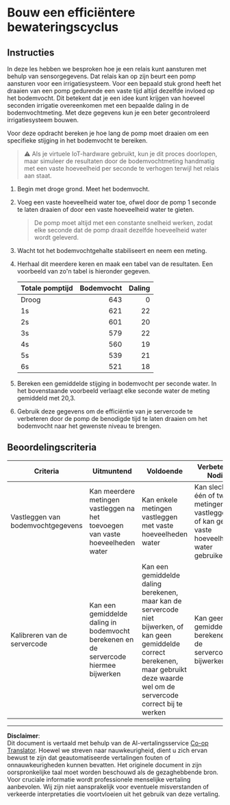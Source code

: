 <!--
CO_OP_TRANSLATOR_METADATA:
{
  "original_hash": "ed0fbd6aed084bfba7d5e2f206968c50",
  "translation_date": "2025-08-27T21:12:27+00:00",
  "source_file": "2-farm/lessons/3-automated-plant-watering/assignment.md",
  "language_code": "nl"
}
-->
# Bouw een efficiëntere bewateringscyclus

## Instructies

In deze les hebben we besproken hoe je een relais kunt aansturen met behulp van sensorgegevens. Dat relais kan op zijn beurt een pomp aansturen voor een irrigatiesysteem. Voor een bepaald stuk grond heeft het draaien van een pomp gedurende een vaste tijd altijd dezelfde invloed op het bodemvocht. Dit betekent dat je een idee kunt krijgen van hoeveel seconden irrigatie overeenkomen met een bepaalde daling in de bodemvochtmeting. Met deze gegevens kun je een beter gecontroleerd irrigatiesysteem bouwen.

Voor deze opdracht bereken je hoe lang de pomp moet draaien om een specifieke stijging in het bodemvocht te bereiken.

> ⚠️ Als je virtuele IoT-hardware gebruikt, kun je dit proces doorlopen, maar simuleer de resultaten door de bodemvochtmeting handmatig met een vaste hoeveelheid per seconde te verhogen terwijl het relais aan staat.

1. Begin met droge grond. Meet het bodemvocht.

1. Voeg een vaste hoeveelheid water toe, ofwel door de pomp 1 seconde te laten draaien of door een vaste hoeveelheid water te gieten.

    > De pomp moet altijd met een constante snelheid werken, zodat elke seconde dat de pomp draait dezelfde hoeveelheid water wordt geleverd.

1. Wacht tot het bodemvochtgehalte stabiliseert en neem een meting.

1. Herhaal dit meerdere keren en maak een tabel van de resultaten. Een voorbeeld van zo'n tabel is hieronder gegeven.

    | Totale pomptijd | Bodemvocht | Daling |
    | --- | --: | -: |
    | Droog | 643 |  0 |
    | 1s  | 621 | 22 |
    | 2s  | 601 | 20 |
    | 3s  | 579 | 22 |
    | 4s  | 560 | 19 |
    | 5s  | 539 | 21 |
    | 6s  | 521 | 18 |

1. Bereken een gemiddelde stijging in bodemvocht per seconde water. In het bovenstaande voorbeeld verlaagt elke seconde water de meting gemiddeld met 20,3.

1. Gebruik deze gegevens om de efficiëntie van je servercode te verbeteren door de pomp de benodigde tijd te laten draaien om het bodemvocht naar het gewenste niveau te brengen.

## Beoordelingscriteria

| Criteria | Uitmuntend | Voldoende | Verbetering Nodig |
| -------- | ---------- | --------- | ----------------- |
| Vastleggen van bodemvochtgegevens | Kan meerdere metingen vastleggen na het toevoegen van vaste hoeveelheden water | Kan enkele metingen vastleggen met vaste hoeveelheden water | Kan slechts één of twee metingen vastleggen, of kan geen vaste hoeveelheden water gebruiken |
| Kalibreren van de servercode | Kan een gemiddelde daling in bodemvocht berekenen en de servercode hiermee bijwerken | Kan een gemiddelde daling berekenen, maar kan de servercode niet bijwerken, of kan geen gemiddelde correct berekenen, maar gebruikt deze waarde wel om de servercode correct bij te werken | Kan geen gemiddelde berekenen of de servercode bijwerken |

---

**Disclaimer**:  
Dit document is vertaald met behulp van de AI-vertalingsservice [Co-op Translator](https://github.com/Azure/co-op-translator). Hoewel we streven naar nauwkeurigheid, dient u zich ervan bewust te zijn dat geautomatiseerde vertalingen fouten of onnauwkeurigheden kunnen bevatten. Het originele document in zijn oorspronkelijke taal moet worden beschouwd als de gezaghebbende bron. Voor cruciale informatie wordt professionele menselijke vertaling aanbevolen. Wij zijn niet aansprakelijk voor eventuele misverstanden of verkeerde interpretaties die voortvloeien uit het gebruik van deze vertaling.